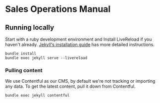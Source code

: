# Sales Operations Manual

## Running locally

Start with a ruby development environment and Install LiveReload if you haven't
already. [Jekyll's installation guide](https://jekyllrb.com/docs/installation/)
has more detailed instructions.

```
bundle install
bundle exec jekyll serve --livereload
```

### Pulling content

We use Contentful as our CMS, by default we're not tracking or importing any
data. To get the latest content, pull it down from Contentful.

```
bundle exec jekyll contentful
```
